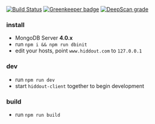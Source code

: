 [![Build Status](https://img.shields.io/travis/hiddout/hiddout-core.svg?branch=master&style=flat-square&logo=travis)](https://travis-ci.com/hiddout/hiddout-core)
[![Greenkeeper badge](https://badges.greenkeeper.io/hiddout/hiddout-core.svg?style=flat-square)](https://greenkeeper.io/)
[![DeepScan grade](https://deepscan.io/api/teams/4291/projects/6035/branches/48238/badge/grade.svg)](https://deepscan.io/dashboard#view=project&tid=4291&pid=6035&bid=48238)

### install
* MongoDB Server **4.0.x**
* run `npm i && npm run dbinit`
* edit your hosts, point `www.hiddout.com` to `127.0.0.1`
### dev
* run `npm run dev`
* start `hiddout-client` together to begin development
### build
* run `npm run build`
